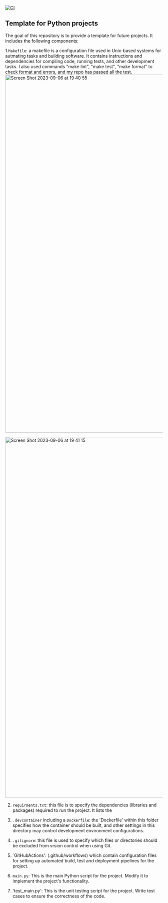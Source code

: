 [![CI](https://github.com/nogibjj/python-ruff-template/actions/workflows/cicd.yml/badge.svg)](https://github.com/nogibjj/python-ruff-template/actions/workflows/cicd.yml)
## Template for Python projects
The goal of this repository is to provide a template for future projects. It includes the following components:

1.`Makefile`: a makefile is a configuration file used in Unix-based systems for autmating tasks and building software. It contains instructions and dependencies for compiling code, running tests, and other development tasks.
I also used commands "make lint", "make test", "make format" to check format and errors, and my repo has passed all the test.
<img width="1144" alt="Screen Shot 2023-09-06 at 19 40 55" src="https://github.com/cassiekang/IDS706-template/assets/143849077/3b39149b-4d8b-4480-bae4-1286ec4eee68">

<img width="1153" alt="Screen Shot 2023-09-06 at 19 41 15" src="https://github.com/cassiekang/IDS706-template/assets/143849077/e9a1ba7c-f2aa-4a26-ba76-9aa0df0297e2">

2. `requirments.txt`: this file is to specify the dependencies (libraries and packages) required to run the project. It  lists the 

3. `.devcontainer` including a `Dockerfile`: the 'Dockerfile' within this folder specifies how the container should be built, and other settings in this directory may control development environment configurations.

4. `.gitignore`: this file is used to specify which files or directories should be excluded from vrsion control when using Git.

5. `GitHubActions': (.github/workflows) which contain configuration files for setting up automated build, test and deployment pipelines for the project.

6. `main.py`: This is the main Python script for the project. Modify it to implement the project's functionality.

7. 'test_main.py': This is the unit testing script for the project. Write test cases to ensure the correctness of the code.







